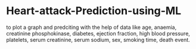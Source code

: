 # Heart-attack-Prediction-using-ML
to plot a graph and predciting with the help of data like age, anaemia, creatinine phosphokinase, diabetes, ejection fraction, high blood pressure, platelets, serum creatinine, serum sodium,	sex, smoking time, death event.
